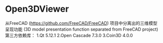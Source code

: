 # Open3DViewer
从FreeCAD (https://github.com/FreeCAD/FreeCAD) 项目中分离出的三维模型呈现功能
(3D model presentation function separated from FreeCAD project)
第三方依赖库：
1.Qt 5.12.1
2.Open Cascade 7.3.0
3.Coin3D 4.0.0
